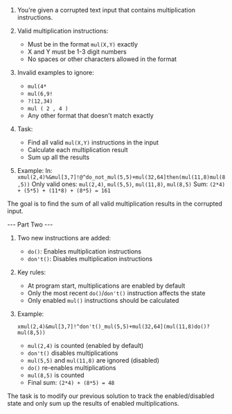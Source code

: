 1. You're given a corrupted text input that contains multiplication instructions.

2. Valid multiplication instructions:
   - Must be in the format `mul(X,Y)` exactly
   - X and Y must be 1-3 digit numbers
   - No spaces or other characters allowed in the format

3. Invalid examples to ignore:
   - `mul(4*`
   - `mul(6,9!`
   - `?(12,34)`
   - `mul ( 2 , 4 )`
   - Any other format that doesn't match exactly

4. Task:
   - Find all valid `mul(X,Y)` instructions in the input
   - Calculate each multiplication result
   - Sum up all the results

5. Example:
   In: `xmul(2,4)%&mul[3,7]!@^do_not_mul(5,5)+mul(32,64]then(mul(11,8)mul(8,5))`
   Only valid ones: `mul(2,4)`, `mul(5,5)`, `mul(11,8)`, `mul(8,5)`
   Sum: `(2*4) + (5*5) + (11*8) + (8*5) = 161`

The goal is to find the sum of all valid multiplication results in the corrupted input.

--- Part Two ---
1. Two new instructions are added:
   - `do()`: Enables multiplication instructions
   - `don't()`: Disables multiplication instructions

2. Key rules:
   - At program start, multiplications are enabled by default
   - Only the most recent `do()`/`don't()` instruction affects the state
   - Only enabled `mul()` instructions should be calculated

3. Example:
   ```
   xmul(2,4)&mul[3,7]!^don't()_mul(5,5)+mul(32,64](mul(11,8)do()?mul(8,5))
   ```
   - `mul(2,4)` is counted (enabled by default)
   - `don't()` disables multiplications
   - `mul(5,5)` and `mul(11,8)` are ignored (disabled)
   - `do()` re-enables multiplications
   - `mul(8,5)` is counted
   - Final sum: `(2*4) + (8*5) = 48`

The task is to modify our previous solution to track the enabled/disabled state and only sum up the results of enabled multiplications.
